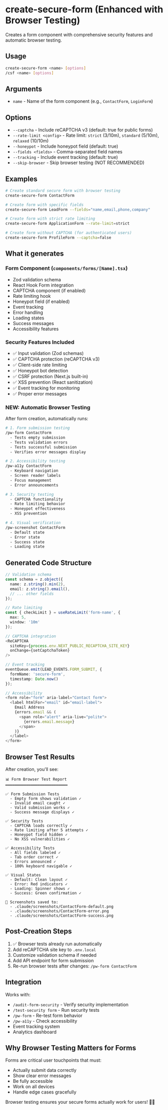 # create-secure-form (Enhanced with Browser Testing)

Creates a form component with comprehensive security features and automatic browser testing.

## Usage
```bash
create-secure-form <name> [options]
/csf <name> [options]
```

## Arguments
- `name` - Name of the form component (e.g., `ContactForm`, `LoginForm`)

## Options
- `--captcha` - Include reCAPTCHA v3 (default: true for public forms)
- `--rate-limit <config>` - Rate limit: `strict` (3/10m), `standard` (5/10m), `relaxed` (10/10m)
- `--honeypot` - Include honeypot field (default: true)
- `--fields <fields>` - Comma-separated field names
- `--tracking` - Include event tracking (default: true)
- `--skip-browser` - Skip browser testing (NOT RECOMMENDED)

## Examples
```bash
# Create standard secure form with browser testing
create-secure-form ContactForm

# Create form with specific fields
create-secure-form LeadForm --fields="name,email,phone,company"

# Create form with strict rate limiting
create-secure-form ApplicationForm --rate-limit=strict

# Create form without CAPTCHA (for authenticated users)
create-secure-form ProfileForm --captcha=false
```

## What it generates

### Form Component (`components/forms/[Name].tsx`)
- Zod validation schema
- React Hook Form integration
- CAPTCHA component (if enabled)
- Rate limiting hook
- Honeypot field (if enabled)
- Event tracking
- Error handling
- Loading states
- Success messages
- Accessibility features

### Security Features Included
- ✅ Input validation (Zod schemas)
- ✅ CAPTCHA protection (reCAPTCHA v3)
- ✅ Client-side rate limiting
- ✅ Honeypot bot detection
- ✅ CSRF protection (Next.js built-in)
- ✅ XSS prevention (React sanitization)
- ✅ Event tracking for monitoring
- ✅ Proper error messages

### NEW: Automatic Browser Testing
After form creation, automatically runs:

```bash
# 1. Form submission testing
/pw-form ContactForm
  - Tests empty submission
  - Tests validation errors
  - Tests successful submission
  - Verifies error messages display

# 2. Accessibility testing
/pw-a11y ContactForm
  - Keyboard navigation
  - Screen reader labels
  - Focus management
  - Error announcements

# 3. Security testing
  - CAPTCHA functionality
  - Rate limiting behavior
  - Honeypot effectiveness
  - XSS prevention

# 4. Visual verification
/pw-screenshot ContactForm
  - Default state
  - Error state
  - Success state
  - Loading state
```

## Generated Code Structure
```typescript
// Validation schema
const schema = z.object({
  name: z.string().min(2),
  email: z.string().email(),
  // ... other fields
});

// Rate limiting
const { checkLimit } = useRateLimit('form-name', {
  max: 5,
  window: '10m'
});

// CAPTCHA integration
<ReCAPTCHA
  siteKey={process.env.NEXT_PUBLIC_RECAPTCHA_SITE_KEY}
  onChange={setCaptchaToken}
/>

// Event tracking
eventQueue.emit(LEAD_EVENTS.FORM_SUBMIT, {
  formName: 'secure-form',
  timestamp: Date.now()
});

// Accessibility
<form role="form" aria-label="Contact form">
  <label htmlFor="email" id="email-label">
    Email Address
    {errors.email && (
      <span role="alert" aria-live="polite">
        {errors.email.message}
      </span>
    )}
  </label>
</form>
```

## Browser Test Results
After creation, you'll see:

```
📊 Form Browser Test Report
━━━━━━━━━━━━━━━━━━━━━━━━━━━

✅ Form Submission Tests
  - Empty form shows validation ✓
  - Invalid email caught ✓
  - Valid submission works ✓
  - Success message displays ✓

✅ Security Tests
  - CAPTCHA loads correctly ✓
  - Rate limiting after 5 attempts ✓
  - Honeypot field hidden ✓
  - No XSS vulnerabilities ✓

✅ Accessibility Tests
  - All fields labeled ✓
  - Tab order correct ✓
  - Errors announced ✓
  - 100% keyboard navigable ✓

✅ Visual States
  - Default: Clean layout ✓
  - Error: Red indicators ✓
  - Loading: Spinner shows ✓
  - Success: Green confirmation ✓

📸 Screenshots saved to:
  - .claude/screenshots/ContactForm-default.png
  - .claude/screenshots/ContactForm-error.png
  - .claude/screenshots/ContactForm-success.png
```

## Post-Creation Steps
1. ✅ Browser tests already run automatically
2. Add reCAPTCHA site key to `.env.local`
3. Customize validation schema if needed
4. Add API endpoint for form submission
5. Re-run browser tests after changes: `/pw-form ContactForm`

## Integration
Works with:
- `/audit-form-security` - Verify security implementation
- `/test-security form` - Run security tests
- `/pw-form` - Re-test form behavior
- `/pw-a11y` - Check accessibility
- Event tracking system
- Analytics dashboard

## Why Browser Testing Matters for Forms

Forms are critical user touchpoints that must:
- Actually submit data correctly
- Show clear error messages
- Be fully accessible
- Work on all devices
- Handle edge cases gracefully

Browser testing ensures your secure forms actually work for users! 🔐🌐
